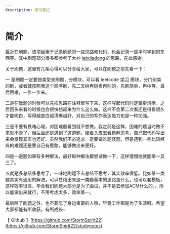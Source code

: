 ```yaml
---
description: 学习笔记
---
```


# 简介

最近在刷题，该项目用于记录刷题的一些思路和代码，也会记录一些平时学到的东西等。其中刷题部分很多都参考了大神 [labuladong](https://github.com/labuladong/fucking-algorithm) 的思路，在此感谢。

关于刷题，这里有几条心得可以分享给大家，可以在刷题之前先看一下：

一 是刷题一定要按类型来刷题，分模块，可以看 leetcode [学习](https://leetcode-cn.com/leetbook/) 模块，分门别类的刷，或者就按照我这个顺序刷，先二叉树再链表再别的，先刷简单，再中等，最后困难，一步一步来。

二是在做题的时候可以先把思路在注释里写下来，这样写起代码时逻辑更清晰，之后回头来看的时候也会很快想起来为什么这么做。这样不会第二次看还是得看很久才能明白，写得越直白越清晰越好，对自己的写作表达能力也是一种加强。

三是不要有畏难心理，对困难题看到就不想做。我之前是这样，困难的题当时做不来就不管了，但后面还是遇到了这道题，硬着头皮去看题解思考，自己把代码写出来会发现其实也还好。虽然我们不必追求一定要做难题怪题，但是遇到一些比较经典的难题还是要自己有思路，能够做出来更好。

四是一道题如果有多种解法，最好每种解法都尝试做一下，这样慢慢地就能举一反三了。

五就是多总结多思考了，一味地刷题不去总结不思考，其实效率很低。比如某一类题其实有通用的解法，可以总结出来这一类题基本的思路是什么，也可以套模板，这样效率很高，毕竟我们刷题大部分是为了面试，并不是去参加ACM什么的。。所以能做出来就行，不用考虑太多，效率第一。

最后除了刷题之外，也不要忘了身边重要的人哦，毕竟工作都是为了生活呀。希望大家都能有所收获，有所成长\~

【 Github 】[https://github.com/StormSpirit22](https://github.com/StormSpirit22/studynotes)

##
